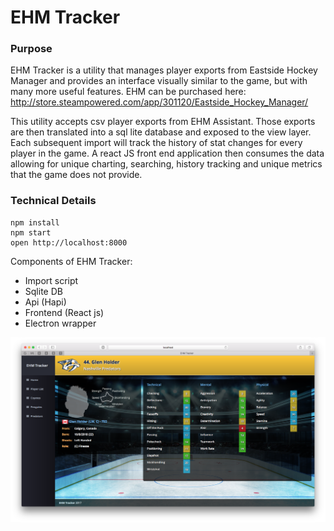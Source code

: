 EHM Tracker
=====================

### Purpose
EHM Tracker is a utility that manages player exports from Eastside Hockey Manager and provides an interface visually similar to the game, but with many more useful features. EHM can be purchased here:
http://store.steampowered.com/app/301120/Eastside_Hockey_Manager/

This utility accepts csv player exports from EHM Assistant. Those exports are then translated into a sql lite database and exposed to the view layer.  Each subsequent import will track the history of stat changes for every player in the game.  A react JS front end application then consumes the data allowing for unique charting, searching, history tracking and unique metrics that the game does not provide.

### Technical Details
```
npm install
npm start
open http://localhost:8000
```

Components of EHM Tracker:
- Import script
- Sqlite DB
- Api (Hapi)
- Frontend (React js)
- Electron wrapper

![Alt text](/frontend/public/img/screenshot.png "Player Detail View")
